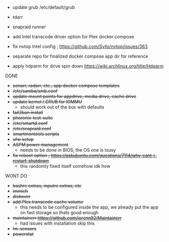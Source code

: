 - update grub /etc/default/grub
- tdarr
- snapraid runner
- add Intel transcode driver option for Plex docker compose

- fix nvtop Intel config ; https://github.com/Syllo/nvtop/issues/363

- separate repo for finalized docker compose app dir for reference
- apply hdparm for drive spin down https://wiki.archlinux.org/title/Hdparm

DONE

- ~~sonarr, radarr, etc., app docker compose templates~~
- ~~/etc/samba/smb.conf~~
- ~~update mount points for appdrive, media drive, cache drive~~
- ~~update kernel / GRUB for IOMMU~~
  - should work out of the box with defaults
- ~~fail2ban install~~
- ~~phoronix-test-suite~~
- ~~/etc/smartd.conf~~
- ~~/etc/snapraid.conf~~
- ~~smartmontools scripts~~
- ~~ufw setup~~
- ~~ASPM power management~~
  - needs to be done in BIOS, the OS one is lousy
- ~~fix reboot option ; https://askubuntu.com/questions/7114/why-cant-i-restart-shutdown~~
  - this randomly fixed itself somehow idk how

WONT DO

- ~~bashrc extras, inputrc extras, etc~~
- ~~immich~~
- ~~diskover~~
- ~~add Plex transcode cache volume~~
  - this needs to be configured inside the app, we already put the app on fast storage so thats good enough
- ~~maintainerr https://github.com/jorenn92/Maintainerr~~
  - had issues with installation skip this
- ~~lm-sensors~~
- ~~powerstat~~
